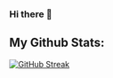 ### Hi there 👋
## My Github Stats:

[![GitHub Streak](http://github-readme-streak-stats.herokuapp.com?user=marj3220&theme=highcontrast&hide_border=true&background=000000)](https://git.io/streak-stats)


<!--
**marj3220/marj3220** is a ✨ _special_ ✨ repository because its `README.md` (this file) appears on your GitHub profile.

Here are some ideas to get you started:

- 🔭 I’m currently working on ...
- 🌱 I’m currently learning ...
- 👯 I’m looking to collaborate on ...
- 🤔 I’m looking for help with ...
- 💬 Ask me about ...
- 📫 How to reach me: ...
- 😄 Pronouns: ...
- ⚡ Fun fact: ...
-->
